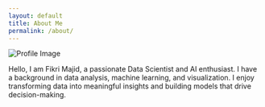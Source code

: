 ```yaml
---
layout: default
title: About Me
permalink: /about/
---
```


<div class="about-me">
    <div class="profile-image">
        <img src="{{ '/images/profpicfix.jpg' | relative_url }}" alt="Profile Image">
    </div>
    <div class="description">
        <p>Hello, I am Fikri Majid, a passionate Data Scientist and AI enthusiast. I have a background in data analysis, machine learning, and visualization. I enjoy transforming data into meaningful insights and building models that drive decision-making.</p>